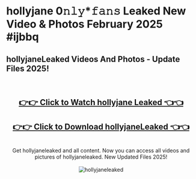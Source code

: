 # hollyjane 0𝚗𝚕𝚢*𝚏𝚊𝚗𝚜 Leaked New Video & Photos February 2025 #ijbbq

<h2>hollyjaneLeaked Videos And Photos - Update Files 2025!</h2>
<br>
<div align="center">
<h2><a href="https://mediaupload.pro?title=hollyjane&ref=11F" rel="nofollow">👉👉 Click to Watch hollyjane Leaked 👈👈</a></h2>
<h2><a href="https://mediaupload.pro?title=hollyjane&ref=11F" rel="nofollow">👉👉 Click to Download hollyjaneLeaked 👈👈</a></h2>
<br>
Get hollyjaneleaked and all content. Now you can access all videos and pictures of hollyjaneleaked. New Updated Files 2025!
<br>
<br>
<a href="https://mediaupload.pro?title=hollyjane&ref=11F" rel="nofollow" data-target="animated-image.originalLink"><img src="https://i.ibb.co/Gkj2r4b/banner.png" alt="hollyjaneleaked" style="max-width: 100%; display: inline-block;" data-target="animated-image.originalImage"></a>
</div>
<br>


